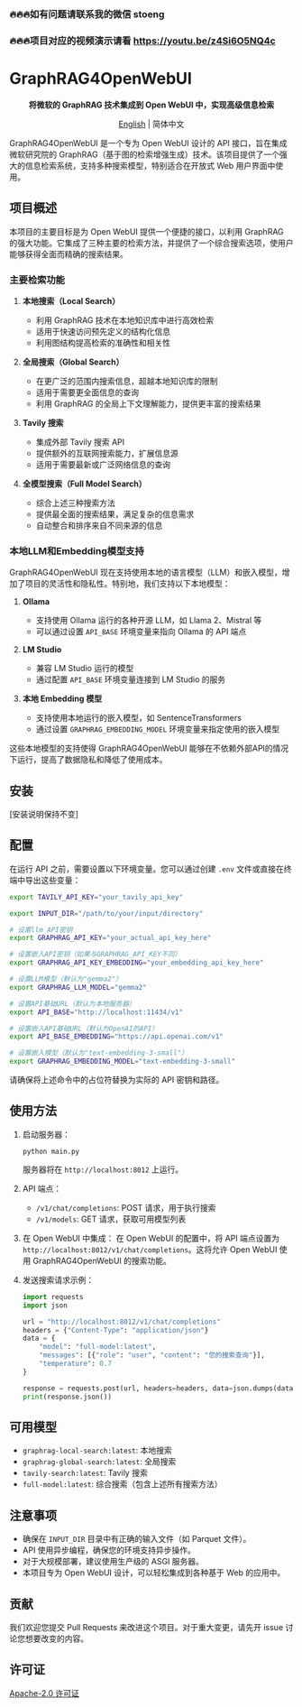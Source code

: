 ### 🔥🔥🔥如有问题请联系我的微信 stoeng
### 🔥🔥🔥项目对应的视频演示请看 https://youtu.be/z4Si6O5NQ4c

# GraphRAG4OpenWebUI
<div align="center">
  <p><strong>将微软的 GraphRAG 技术集成到 Open WebUI 中，实现高级信息检索</strong></p>
  <a href="README.md">English</a> | 简体中文
</div>

GraphRAG4OpenWebUI 是一个专为 Open WebUI 设计的 API 接口，旨在集成微软研究院的 GraphRAG（基于图的检索增强生成）技术。该项目提供了一个强大的信息检索系统，支持多种搜索模型，特别适合在开放式 Web 用户界面中使用。

## 项目概述

本项目的主要目标是为 Open WebUI 提供一个便捷的接口，以利用 GraphRAG 的强大功能。它集成了三种主要的检索方法，并提供了一个综合搜索选项，使用户能够获得全面而精确的搜索结果。

### 主要检索功能

1. **本地搜索（Local Search）**
   - 利用 GraphRAG 技术在本地知识库中进行高效检索
   - 适用于快速访问预先定义的结构化信息
   - 利用图结构提高检索的准确性和相关性

2. **全局搜索（Global Search）**
   - 在更广泛的范围内搜索信息，超越本地知识库的限制
   - 适用于需要更全面信息的查询
   - 利用 GraphRAG 的全局上下文理解能力，提供更丰富的搜索结果

3. **Tavily 搜索**
   - 集成外部 Tavily 搜索 API
   - 提供额外的互联网搜索能力，扩展信息源
   - 适用于需要最新或广泛网络信息的查询

4. **全模型搜索（Full Model Search）**
   - 综合上述三种搜索方法
   - 提供最全面的搜索结果，满足复杂的信息需求
   - 自动整合和排序来自不同来源的信息

### 本地LLM和Embedding模型支持

GraphRAG4OpenWebUI 现在支持使用本地的语言模型（LLM）和嵌入模型，增加了项目的灵活性和隐私性。特别地，我们支持以下本地模型：

1. **Ollama**
   - 支持使用 Ollama 运行的各种开源 LLM，如 Llama 2、Mistral 等
   - 可以通过设置 `API_BASE` 环境变量来指向 Ollama 的 API 端点

2. **LM Studio**
   - 兼容 LM Studio 运行的模型
   - 通过配置 `API_BASE` 环境变量连接到 LM Studio 的服务

3. **本地 Embedding 模型**
   - 支持使用本地运行的嵌入模型，如 SentenceTransformers
   - 通过设置 `GRAPHRAG_EMBEDDING_MODEL` 环境变量来指定使用的嵌入模型

这些本地模型的支持使得 GraphRAG4OpenWebUI 能够在不依赖外部API的情况下运行，提高了数据隐私和降低了使用成本。

## 安装

[安装说明保持不变]

## 配置

在运行 API 之前，需要设置以下环境变量。您可以通过创建 `.env` 文件或直接在终端中导出这些变量：


```bash
export TAVILY_API_KEY="your_tavily_api_key"

export INPUT_DIR="/path/to/your/input/directory"

# 设置llm API密钥
export GRAPHRAG_API_KEY="your_actual_api_key_here"

# 设置嵌入API密钥（如果与GRAPHRAG_API_KEY不同）
export GRAPHRAG_API_KEY_EMBEDDING="your_embedding_api_key_here"

# 设置LLM模型（默认为"gemma2"）
export GRAPHRAG_LLM_MODEL="gemma2"

# 设置API基础URL（默认为本地服务器）
export API_BASE="http://localhost:11434/v1"

# 设置嵌入API基础URL（默认为OpenAI的API）
export API_BASE_EMBEDDING="https://api.openai.com/v1"

# 设置嵌入模型（默认为"text-embedding-3-small"）
export GRAPHRAG_EMBEDDING_MODEL="text-embedding-3-small"
```

请确保将上述命令中的占位符替换为实际的 API 密钥和路径。

## 使用方法

1. 启动服务器：
   ```
   python main.py
   ```
   服务器将在 `http://localhost:8012` 上运行。

2. API 端点：
   - `/v1/chat/completions`: POST 请求，用于执行搜索
   - `/v1/models`: GET 请求，获取可用模型列表

3. 在 Open WebUI 中集成：
   在 Open WebUI 的配置中，将 API 端点设置为 `http://localhost:8012/v1/chat/completions`。这将允许 Open WebUI 使用 GraphRAG4OpenWebUI 的搜索功能。

4. 发送搜索请求示例：
   ```python
   import requests
   import json

   url = "http://localhost:8012/v1/chat/completions"
   headers = {"Content-Type": "application/json"}
   data = {
       "model": "full-model:latest",
       "messages": [{"role": "user", "content": "您的搜索查询"}],
       "temperature": 0.7
   }

   response = requests.post(url, headers=headers, data=json.dumps(data))
   print(response.json())
   ```

## 可用模型

- `graphrag-local-search:latest`: 本地搜索
- `graphrag-global-search:latest`: 全局搜索
- `tavily-search:latest`: Tavily 搜索
- `full-model:latest`: 综合搜索（包含上述所有搜索方法）

## 注意事项

- 确保在 `INPUT_DIR` 目录中有正确的输入文件（如 Parquet 文件）。
- API 使用异步编程，确保您的环境支持异步操作。
- 对于大规模部署，建议使用生产级的 ASGI 服务器。
- 本项目专为 Open WebUI 设计，可以轻松集成到各种基于 Web 的应用中。

## 贡献

我们欢迎您提交 Pull Requests 来改进这个项目。对于重大变更，请先开 issue 讨论您想要改变的内容。

## 许可证

[Apache-2.0 许可证](LICENSE)
